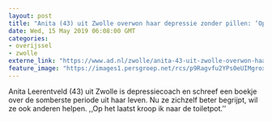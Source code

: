 ```yaml
---
layout: post
title: "Anita (43) uit Zwolle overwon haar depressie zonder pillen: ‘Op het laatst króóp ik naar de toiletpot’"
date: Wed, 15 May 2019 06:08:00 GMT
categories: 
- overijssel 
- zwolle 
externe_link: "https://www.ad.nl/zwolle/anita-43-uit-zwolle-overwon-haar-depressie-zonder-pillen-op-het-laatst-kroop-ik-naar-de-toiletpot~abfa6554/"
feature_image: "https://images1.persgroep.net/rcs/p9Ragvfu2YPs0eUIMgrox87Y7CM/diocontent/147718960/_fitwidth/400/?appId=21791a8992982cd8da851550a453bd7f&quality=0.7"
---
```


Anita Leerentveld (43) uit Zwolle is depressiecoach en schreef een boekje over de somberste periode uit haar leven. Nu ze zichzelf beter begrijpt, wil ze ook anderen helpen. ,,Op het laatst kroop ik naar de toiletpot.’’
